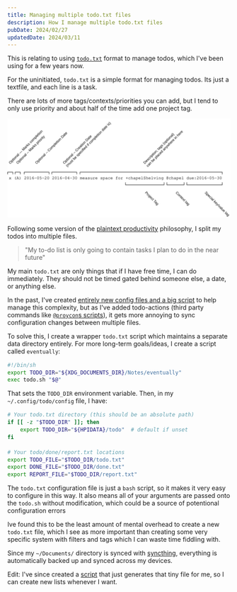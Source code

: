 ```yaml
---
title: Managing multiple todo.txt files
description: How I manage multiple todo.txt files
pubDate: 2024/02/27
updatedDate: 2024/03/11
---
```


This is relating to using [`todo.txt`](https://github.com/todotxt/todo.txt) format to manage todos, which I've been using for a few years now.

For the uninitiated, `todo.txt` is a simple format for managing todos. Its just a textfile, and each line is a task.

There are lots of more tags/contexts/priorities you can add, but I tend to only use priority and about half of the time add one project tag.

[![todo.txt](https://github.com/todotxt/todo.txt/raw/master/description.svg)](https://github.com/todotxt/todo.txt?tab=readme-ov-file#todotxt-format-rules)

Following some version of the [plaintext productivity](https://plaintext-productivity.net/1-03-how-i-organize-my-todo-txt-file.html) philosophy, I split my todos into multiple files.

> "My to-do list is only going to contain tasks I plan to do in the near future"

My main `todo.txt` are only things that if I have free time, I can do immediately. They should not be timed gated behind someone else, a date, or anything else.

In the past, I've created [entirely new config files and a big script](https://github.com/seanbreckenridge/bookmark.txt) to help manage this complexity, but as I've added todo-actions (third party commands like [`@proycon`s scripts](https://git.sr.ht/~proycon/todotxt-more)), it gets more annoying to sync configuration changes between multiple files.

To solve this, I create a wrapper `todo.txt` script which maintains a separate data directory entirely. For more long-term goals/ideas, I create a script called `eventually`:

```bash
#!/bin/sh
export TODO_DIR="${XDG_DOCUMENTS_DIR}/Notes/eventually"
exec todo.sh "$@"
```

That sets the `TODO_DIR` environment variable. Then, in my `~/.config/todo/config` file, I have:

```bash
# Your todo.txt directory (this should be an absolute path)
if [[ -z "$TODO_DIR" ]]; then
	export TODO_DIR="${HPIDATA}/todo"  # default if unset
fi

# Your todo/done/report.txt locations
export TODO_FILE="$TODO_DIR/todo.txt"
export DONE_FILE="$TODO_DIR/done.txt"
export REPORT_FILE="$TODO_DIR/report.txt"
```

The `todo.txt` configuration file is just a `bash` script, so it makes it very easy to configure in this way. It also means all of your arguments are passed onto the `todo.sh` without modification, which could be a source of potentional configuration errors

Ive found this to be the least amount of mental overhead to create a new `todo.txt` file, which I see as more important than creating some very specific system with filters and tags which I can waste time fiddling with.

Since my `~/Documents/` directory is synced with [syncthing](https://syncthing.net/), everything is automatically backed up and synced across my devices.

Edit: I've since created a [script](https://sean.fish/d/todo-new?redirect) that just generates that tiny file for me, so I can create new lists whenever I want.
